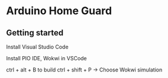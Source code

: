 # Arduino Home Guard



## Getting started

Install Visual Studio Code

Install PIO IDE, Wokwi in VSCode

ctrl + alt + B to build
ctrl + shift + P -> Choose Wokwi simulation
